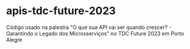 # apis-tdc-future-2023
Código usado na palestra "O que sua API vai ser quando crescer? - Garantindo o Legado dos Microsserviços" no TDC Future 2023 em Porto Alegre
